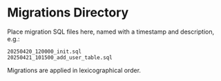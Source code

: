 # Migrations Directory

Place migration SQL files here, named with a timestamp and description, e.g.:

```
20250420_120000_init.sql
20250421_101500_add_user_table.sql
```

Migrations are applied in lexicographical order.
